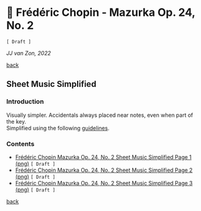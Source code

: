 🎵 Frédéric Chopin - Mazurka Op. 24, No. 2
===========================================

`[ Draft ]`

*JJ van Zon, 2022*

[back](../README.md)

Sheet Music Simplified
----------------------

### Introduction

Visually simpler. Accidentals always placed near notes, even when part of the key.  
Simplified using the following [guidelines](https://jjvanzon.github.io/Piano-Playing-Docs/methods/sheet-music-simplification.html).

### Contents

- [Frédéric Chopin Mazurka Op. 24, No. 2 Sheet Music Simplified Page 1 (png)](chopin-mazurka-op-24-no-2-sheet-music-simplified-page-1.png) `[ Draft ]`
- [Frédéric Chopin Mazurka Op. 24, No. 2 Sheet Music Simplified Page 2 (png)](chopin-mazurka-op-24-no-2-sheet-music-simplified-page-2.png) `[ Draft ]`
- [Frédéric Chopin Mazurka Op. 24, No. 2 Sheet Music Simplified Page 3 (png)](chopin-mazurka-op-24-no-2-sheet-music-simplified-page-3.png) `[ Draft ]`

[back](../README.md)